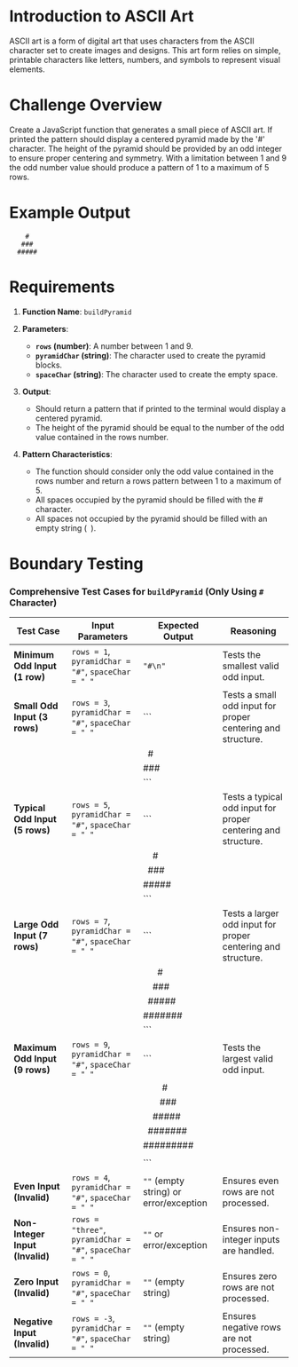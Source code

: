 # Introduction to ASCII Art

ASCII art is a form of digital art that uses characters from the ASCII character set to create images and designs. This art form relies on simple, printable characters like letters, numbers, and symbols to represent visual elements.

# Challenge Overview

Create a JavaScript function that generates a small piece of ASCII art. If printed the pattern should display a centered pyramid made by the '#' character. The height of the pyramid should be provided by an odd integer to ensure proper centering and symmetry. With a limitation between 1 and 9 the odd number value should produce a pattern of 1 to a maximum of 5 rows.

# Example Output

```
    #
   ###
  #####
```

# Requirements

1. **Function Name**: `buildPyramid`

2. **Parameters**:

   - **`rows` (number)**: A number between 1 and 9.
   - **`pyramidChar` (string)**: The character used to create the pyramid blocks.
   - **`spaceChar` (string)**: The character used to create the empty space.

3. **Output**:

   - Should return a pattern that if printed to the terminal would display a centered pyramid.
   - The height of the pyramid should be equal to the number of the odd value contained in the rows number.

4. **Pattern Characteristics**:
   - The function should consider only the odd value contained in the rows number and return a rows pattern between 1 to a maximum of 5.
   - All spaces occupied by the pyramid should be filled with the # character.
   - All spaces not occupied by the pyramid should be filled with an empty string (` `).

# Boundary Testing

### Comprehensive Test Cases for `buildPyramid` (Only Using `#` Character)

| **Test Case**                   | **Input Parameters**                                     | **Expected Output**                               | **Reasoning**                                                 |
| ------------------------------- | -------------------------------------------------------- | ------------------------------------------------- | ------------------------------------------------------------- |
| **Minimum Odd Input (1 row)**   | `rows = 1`, `pyramidChar = "#"`, `spaceChar = " "`       | `"#\n"`                                           | Tests the smallest valid odd input.                           |
| **Small Odd Input (3 rows)**    | `rows = 3`, `pyramidChar = "#"`, `spaceChar = " "`       | ```                                               | Tests a small odd input for proper centering and structure.   |
|                                 |                                                          | &nbsp;&nbsp;#                                     |                                                               |
|                                 |                                                          | ###                                               |                                                               |
|                                 |                                                          | ```                                               |                                                               |
| **Typical Odd Input (5 rows)**  | `rows = 5`, `pyramidChar = "#"`, `spaceChar = " "`       | ```                                               | Tests a typical odd input for proper centering and structure. |
|                                 |                                                          | &nbsp;&nbsp;&nbsp;&nbsp;#                         |                                                               |
|                                 |                                                          | &nbsp;&nbsp;###                                   |                                                               |
|                                 |                                                          | #####                                             |                                                               |
|                                 |                                                          | ```                                               |                                                               |
| **Large Odd Input (7 rows)**    | `rows = 7`, `pyramidChar = "#"`, `spaceChar = " "`       | ```                                               | Tests a larger odd input for proper centering and structure.  |
|                                 |                                                          | &nbsp;&nbsp;&nbsp;&nbsp;&nbsp;&nbsp;#             |
|                                 |                                                          | &nbsp;&nbsp;&nbsp;&nbsp;###                       |                                                               |
|                                 |                                                          | &nbsp;&nbsp;#####                                 |                                                               |
|                                 |                                                          | #######                                           |                                                               |
|                                 |                                                          | ```                                               |                                                               |
| **Maximum Odd Input (9 rows)**  | `rows = 9`, `pyramidChar = "#"`, `spaceChar = " "`       | ```                                               | Tests the largest valid odd input.                            |
|                                 |                                                          | &nbsp;&nbsp;&nbsp;&nbsp;&nbsp;&nbsp;&nbsp;&nbsp;# |                                                               |
|                                 |                                                          | &nbsp;&nbsp;&nbsp;&nbsp;&nbsp;&nbsp;&nbsp;###     |                                                               |
|                                 |                                                          | &nbsp;&nbsp;&nbsp;&nbsp;#####                     |                                                               |
|                                 |                                                          | &nbsp;&nbsp;#######                               |                                                               |
|                                 |                                                          | #########                                         |                                                               |
|                                 |                                                          |                                                   |
|                                 |                                                          | ```                                               |                                                               |
| **Even Input (Invalid)**        | `rows = 4`, `pyramidChar = "#"`, `spaceChar = " "`       | `""` (empty string) or error/exception            | Ensures even rows are not processed.                          |
| **Non-Integer Input (Invalid)** | `rows = "three"`, `pyramidChar = "#"`, `spaceChar = " "` | `""` or error/exception                           | Ensures non-integer inputs are handled.                       |
| **Zero Input (Invalid)**        | `rows = 0`, `pyramidChar = "#"`, `spaceChar = " "`       | `""` (empty string)                               | Ensures zero rows are not processed.                          |
| **Negative Input (Invalid)**    | `rows = -3`, `pyramidChar = "#"`, `spaceChar = " "`      | `""` (empty string)                               | Ensures negative rows are not processed.                      |
